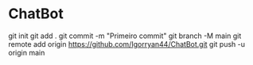 # ChatBot
git init
git add .
git commit -m "Primeiro commit"
git branch -M main
git remote add origin https://github.com/Igorryan44/ChatBot.git
git push -u origin main
